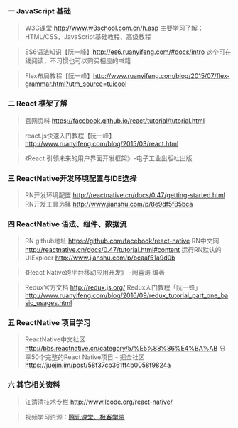 ### 一 JavaScript 基础
>W3C课堂 http://www.w3school.com.cn/h.asp
主要学习了解：HTML/CSS，JavaScript基础教程、高级教程

>ES6语法知识【阮一峰】http://es6.ruanyifeng.com/#docs/intro
这个可在线阅读，不习惯也可以购买相应的书籍

>Flex布局教程【阮一峰】http://www.ruanyifeng.com/blog/2015/07/flex-grammar.html?utm_source=tuicool

### 二 React 框架了解
>官网资料 https://facebook.github.io/react/tutorial/tutorial.html

>react.js快速入门教程【阮一峰】http://www.ruanyifeng.com/blog/2015/03/react.html

>《React 引领未来的用户界面开发框架》-电子工业出版社出版

### 三 ReactNative开发环境配置与IDE选择
>RN开发环境配置 http://reactnative.cn/docs/0.47/getting-started.html
>RN开发工具选择 http://www.jianshu.com/p/8e9df5f85bca

### 四 ReactNative 语法、组件、数据流
>RN github地址 https://github.com/facebook/react-native
RN中文网 http://reactnative.cn/docs/0.47/tutorial.html#content
运行RN默认的UIExploer http://www.jianshu.com/p/bcaaf51a9d0b 

>《React Native跨平台移动应用开发》 -阙喜涛 编著

>Redux官方文档 http://redux.js.org/
Redux入门教程「阮一蜂」http://www.ruanyifeng.com/blog/2016/09/redux_tutorial_part_one_basic_usages.html

### 五 ReactNative 项目学习
>ReactNative中文社区
http://bbs.reactnative.cn/category/5/%E5%88%86%E4%BA%AB
>分享50个完整的React Native项目 - 掘金社区
https://juejin.im/post/58f37cb361ff4b0058f9824a

### 六 其它相关资料
>江清清技术专栏 http://www.lcode.org/react-native/

>视频学习资源：[腾讯课堂、](https://ke.qq.com/course/list?mt=1001&st=2003&tt=3023)[极客学院](http://www.jikexueyuan.com/course/reactnative/)
